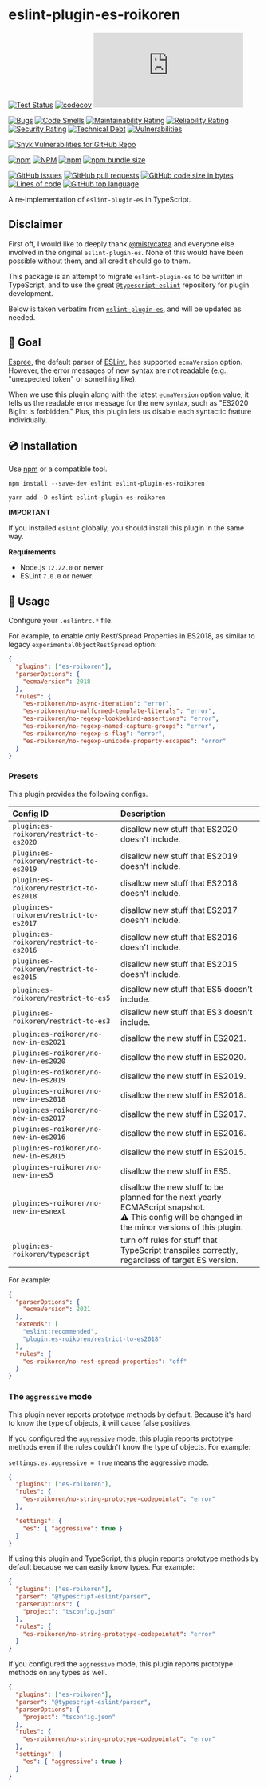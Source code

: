 # eslint-plugin-es-roikoren

[![Test Status](https://github.com/roikoren755/eslint-plugin-es/actions/workflows/ci.yml/badge.svg?branch=main)](https://github.com/roikoren755/eslint-plugin-es/actions/workflows/ci.yml?query=branch%3Amain)
[![codecov](https://codecov.io/gh/roikoren755/eslint-plugin-es/branch/main/graph/badge.svg?token=RF5L5KQQN6)](https://codecov.io/gh/roikoren755/eslint-plugin-es)
[![type-coverage](https://img.shields.io/badge/dynamic/json.svg?label=type-coverage&prefix=%E2%89%A5&suffix=%&query=$.typeCoverage.atLeast&uri=https%3A%2F%2Fraw.githubusercontent.com%2Froikoren755%2Feslint-plugin-es%2Fmain%2Fpackage.json)](https://github.com/roikoren755/eslint-plugin-es)

[![Bugs](https://sonarcloud.io/api/project_badges/measure?project=roikoren755_eslint-plugin-es&metric=bugs)](https://sonarcloud.io/dashboard?id=roikoren755_eslint-plugin-es)
[![Code Smells](https://sonarcloud.io/api/project_badges/measure?project=roikoren755_eslint-plugin-es&metric=code_smells)](https://sonarcloud.io/dashboard?id=roikoren755_eslint-plugin-es)
[![Maintainability Rating](https://sonarcloud.io/api/project_badges/measure?project=roikoren755_eslint-plugin-es&metric=sqale_rating)](https://sonarcloud.io/dashboard?id=roikoren755_eslint-plugin-es)
[![Reliability Rating](https://sonarcloud.io/api/project_badges/measure?project=roikoren755_eslint-plugin-es&metric=reliability_rating)](https://sonarcloud.io/dashboard?id=roikoren755_eslint-plugin-es)
[![Security Rating](https://sonarcloud.io/api/project_badges/measure?project=roikoren755_eslint-plugin-es&metric=security_rating)](https://sonarcloud.io/dashboard?id=roikoren755_eslint-plugin-es)
[![Technical Debt](https://sonarcloud.io/api/project_badges/measure?project=roikoren755_eslint-plugin-es&metric=sqale_index)](https://sonarcloud.io/dashboard?id=roikoren755_eslint-plugin-es)
[![Vulnerabilities](https://sonarcloud.io/api/project_badges/measure?project=roikoren755_eslint-plugin-es&metric=vulnerabilities)](https://sonarcloud.io/dashboard?id=roikoren755_eslint-plugin-es)

[![Snyk Vulnerabilities for GitHub Repo](https://img.shields.io/snyk/vulnerabilities/github/roikoren755/eslint-plugin-es)](https://app.snyk.io/org/roikoren755/project/fe8ed5b1-7498-4f48-abdc-132b863963e4)

[![npm](https://img.shields.io/npm/v/eslint-plugin-es-roikoren)](https://www.npmjs.com/package/eslint-plugin-es-roikoren)
[![NPM](https://img.shields.io/npm/l/eslint-plugin-es-roikoren)](https://www.npmjs.com/package/eslint-plugin-es-roikoren)
[![npm](https://img.shields.io/npm/dm/eslint-plugin-es-roikoren)](https://www.npmjs.com/package/eslint-plugin-es-roikoren)
[![npm bundle size](https://img.shields.io/bundlephobia/minzip/eslint-plugin-es-roikoren)](https://www.npmjs.com/package/eslint-plugin-es-roikoren)

[![GitHub issues](https://img.shields.io/github/issues-raw/roikoren755/eslint-plugin-es)](https://www.github.com/roikoren755/eslint-plugin-es)
[![GitHub pull requests](https://img.shields.io/github/issues-pr-raw/roikoren755/eslint-plugin-es)](https://www.github.com/roikoren755/eslint-plugin-es)
[![GitHub code size in bytes](https://img.shields.io/github/languages/code-size/roikoren755/eslint-plugin-es)](https://www.github.com/roikoren755/eslint-plugin-es)
[![Lines of code](https://img.shields.io/tokei/lines/github/roikoren755/eslint-plugin-es)](https://www.github.com/roikoren755/eslint-plugin-es)
[![GitHub top language](https://img.shields.io/github/languages/top/roikoren755/eslint-plugin-es)](https://www.github.com/roikoren755/eslint-plugin-es)

A re-implementation of `eslint-plugin-es` in TypeScript.

## Disclaimer
First off, I would like to deeply thank [@mistycatea](https://github.com/mysticatea) and everyone else involved in the original `eslint-plugin-es`. None of this would have been possible without them, and all credit should go to them.

This package is an attempt to migrate `eslint-plugin-es` to be written in TypeScript, and to use the great [`@typescript-eslint`](https://github.com/typescript-eslint) repository for plugin development.

Below is taken verbatim from [`eslint-plugin-es`](https://github.com/mysticatea/eslint-plugin-es), and will be updated as needed.

## 🏁 Goal

[Espree](https://github.com/eslint/espree#readme), the default parser of [ESLint](https://eslint.org/), has supported `ecmaVersion` option.
However, the error messages of new syntax are not readable (e.g., "unexpected token" or something like).

When we use this plugin along with the latest `ecmaVersion` option value, it tells us the readable error message for the new syntax, such as "ES2020 BigInt is forbidden."
Plus, this plugin lets us disable each syntactic feature individually.

## 💿 Installation

Use [npm](https://www.npmjs.com/) or a compatible tool.

```console
npm install --save-dev eslint eslint-plugin-es-roikoren

yarn add -D eslint eslint-plugin-es-roikoren
```

**IMPORTANT**

If you installed `eslint` globally, you should install this plugin in the same way.

**Requirements**
- Node.js `12.22.0` or newer.
- ESLint `7.0.0` or newer.

## 📖 Usage

Configure your `.eslintrc.*` file.

For example, to enable only Rest/Spread Properties in ES2018, as similar to legacy `experimentalObjectRestSpread` option:

```json
{
  "plugins": ["es-roikoren"],
  "parserOptions": {
    "ecmaVersion": 2018
  },
  "rules": {
    "es-roikoren/no-async-iteration": "error",
    "es-roikoren/no-malformed-template-literals": "error",
    "es-roikoren/no-regexp-lookbehind-assertions": "error",
    "es-roikoren/no-regexp-named-capture-groups": "error",
    "es-roikoren/no-regexp-s-flag": "error",
    "es-roikoren/no-regexp-unicode-property-escapes": "error"
  }
}
```

### Presets

This plugin provides the following configs.

<!-- PRESETS_TABLE_START -->
| Config ID | Description |
|:----------|:------------|
| `plugin:es-roikoren/restrict-to-es2020` | disallow new stuff that ES2020 doesn't include. |
| `plugin:es-roikoren/restrict-to-es2019` | disallow new stuff that ES2019 doesn't include. |
| `plugin:es-roikoren/restrict-to-es2018` | disallow new stuff that ES2018 doesn't include. |
| `plugin:es-roikoren/restrict-to-es2017` | disallow new stuff that ES2017 doesn't include. |
| `plugin:es-roikoren/restrict-to-es2016` | disallow new stuff that ES2016 doesn't include. |
| `plugin:es-roikoren/restrict-to-es2015` | disallow new stuff that ES2015 doesn't include. |
| `plugin:es-roikoren/restrict-to-es5` | disallow new stuff that ES5 doesn't include. |
| `plugin:es-roikoren/restrict-to-es3` | disallow new stuff that ES3 doesn't include. |
| `plugin:es-roikoren/no-new-in-es2021` | disallow the new stuff in ES2021. |
| `plugin:es-roikoren/no-new-in-es2020` | disallow the new stuff in ES2020. |
| `plugin:es-roikoren/no-new-in-es2019` | disallow the new stuff in ES2019. |
| `plugin:es-roikoren/no-new-in-es2018` | disallow the new stuff in ES2018. |
| `plugin:es-roikoren/no-new-in-es2017` | disallow the new stuff in ES2017. |
| `plugin:es-roikoren/no-new-in-es2016` | disallow the new stuff in ES2016. |
| `plugin:es-roikoren/no-new-in-es2015` | disallow the new stuff in ES2015. |
| `plugin:es-roikoren/no-new-in-es5` | disallow the new stuff in ES5. |
| `plugin:es-roikoren/no-new-in-esnext` | disallow the new stuff to be planned for the next yearly ECMAScript snapshot.<br>⚠️ This config will be changed in the minor versions of this plugin. |
| `plugin:es-roikoren/typescript` | turn off rules for stuff that TypeScript transpiles correctly, regardless of target ES version. |
<!-- PRESETS_TABLE_END -->

For example:

```json
{
  "parserOptions": {
    "ecmaVersion": 2021
  },
  "extends": [
    "eslint:recommended",
    "plugin:es-roikoren/restrict-to-es2018"
  ],
  "rules": {
    "es-roikoren/no-rest-spread-properties": "off"
  }
}
```

### The `aggressive` mode

This plugin never reports prototype methods by default. Because it's hard to know the type of objects, it will cause false positives.

If you configured the `aggressive` mode, this plugin reports prototype methods even if the rules couldn't know the type of objects.
For example:

`settings.es.aggressive = true` means the aggressive mode.
```json
{
  "plugins": ["es-roikoren"],
  "rules": {
    "es-roikoren/no-string-prototype-codepointat": "error"
  },

  "settings": {
    "es": { "aggressive": true }
  }
}
```

If using this plugin and TypeScript, this plugin reports prototype methods by default because we can easily know types.
For example:

```json
{
  "plugins": ["es-roikoren"],
  "parser": "@typescript-eslint/parser",
  "parserOptions": {
    "project": "tsconfig.json"
  },
  "rules": {
    "es-roikoren/no-string-prototype-codepointat": "error"
  }
}
```

If you configured the `aggressive` mode, this plugin reports prototype methods on `any` types as well.
```json
{
  "plugins": ["es-roikoren"],
  "parser": "@typescript-eslint/parser",
  "parserOptions": {
    "project": "tsconfig.json"
  },
  "rules": {
    "es-roikoren/no-string-prototype-codepointat": "error"
  },
  "settings": {
    "es": { "aggressive": true }
  }
}
```

